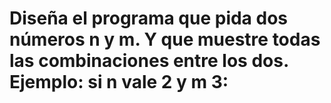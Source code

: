 # Diseña el programa que pida dos números n y m. Y que muestre todas las combinaciones entre los dos. Ejemplo: si n vale 2 y m 3:
